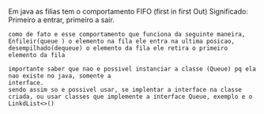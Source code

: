 Em java as filias tem o comportamento FIFO (first in first Out) 
    Significado: Primeiro a entrar, primeiro a sair.

    como de fato e esse comportamento que funciona da seguinte maneira, 
    Enfileir(queue ) o elemento na fila ele entra na ultima posicao, 
    desempilhado(dequeue) o elemento da fila ele retira o primeiro elemento da fila

    importante saber que nao e possivel instanciar a classe (Queue) pq ela nao existe no java, somente a
    interface.
    sendo assim so e possivel usar, se implentar a interface na classe criada, ou usar classes que implemente a interface Queue, exemplo e o LinkdList<>()